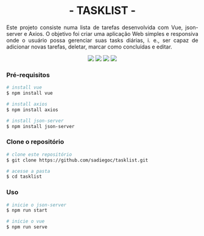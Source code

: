 <h1 align="center">- TASKLIST -</h1>
<p align="justify">Este projeto consiste numa lista de tarefas desenvolvida com Vue, json-server e Axios. O objetivo foi criar uma aplicação Web simples e responsiva onde o usuário possa gerenciar suas tasks diárias, i. e., ser capaz de adicionar novas tarefas, deletar, marcar como concluídas e editar.</p>

<p align="center">
 <img src="https://img.shields.io/badge/Vue%20js-35495E?style=for-the-badge&logo=vuedotjs&logoColor=4FC08D"/>
 <img src="https://img.shields.io/badge/axios-671ddf?&style=for-the-badge&logo=axios&logoColor=white"/>
 <img src="https://img.shields.io/badge/json-5E5C5C?style=for-the-badge&logo=json&logoColor=white"/>
 <img src="https://img.shields.io/badge/License-MIT-green?style=for-the-badge"/>
</p>

### Pré-requisitos
```bash
# install vue
$ npm install vue

# install axios
$ npm install axios

# install json-server
$ npm install json-server
```
### Clone o repositório
```bash
# clone este repositório
$ git clone https://github.com/sadiegoc/tasklist.git

# acesse a pasta
$ cd tasklist
```
### Uso
```bash
# inicie o json-server
$ npm run start

# inicie o vue
$ npm run serve
```
